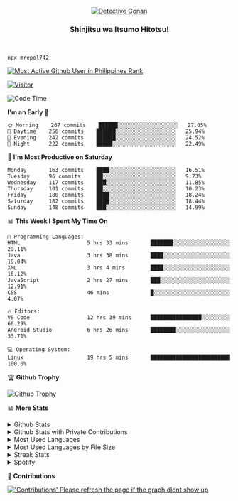<p align="center">
<a href="https://mrepol742.github.io">
  <img alt="Detective Conan" src="https://mrepol742-gif-randomizer.vercel.app/api" /> 
  </a> 
  <h3 align="center">Shinjitsu wa Itsumo Hitotsu!</h3>
</p>
<br>

~~~
npx mrepol742
~~~
 
[![Most Active Github User in Philippines Rank](https://enibdhv97zm33sz.m.pipedream.net)](https://mrepol742.github.io)

[![Visitor](https://visitor-badge.glitch.me/badge?page_id=mrepol742)](https:/mrepol742.github.io)

[comment]: <> (This is a automated generated Data from github action workflow)
[comment]: <> (START OF GENERATED DATA)

<!--START_SECTION:waka-->
![Code Time](http://img.shields.io/badge/Code%20Time-426%20hrs%207%20mins-blue)

**I'm an Early 🐤** 

```text
🌞 Morning    267 commits    ██████░░░░░░░░░░░░░░░░░░░   27.05% 
🌆 Daytime    256 commits    ██████░░░░░░░░░░░░░░░░░░░   25.94% 
🌃 Evening    242 commits    ██████░░░░░░░░░░░░░░░░░░░   24.52% 
🌙 Night      222 commits    █████░░░░░░░░░░░░░░░░░░░░   22.49%

```
📅 **I'm Most Productive on Saturday** 

```text
Monday       163 commits    ████░░░░░░░░░░░░░░░░░░░░░   16.51% 
Tuesday      96 commits     ██░░░░░░░░░░░░░░░░░░░░░░░   9.73% 
Wednesday    117 commits    ███░░░░░░░░░░░░░░░░░░░░░░   11.85% 
Thursday     101 commits    ██░░░░░░░░░░░░░░░░░░░░░░░   10.23% 
Friday       180 commits    ████░░░░░░░░░░░░░░░░░░░░░   18.24% 
Saturday     182 commits    ████░░░░░░░░░░░░░░░░░░░░░   18.44% 
Sunday       148 commits    ███░░░░░░░░░░░░░░░░░░░░░░   14.99%

```


📊 **This Week I Spent My Time On** 

```text
💬 Programming Languages: 
HTML                     5 hrs 33 mins       ███████░░░░░░░░░░░░░░░░░░   29.11% 
Java                     3 hrs 38 mins       ████░░░░░░░░░░░░░░░░░░░░░   19.04% 
XML                      3 hrs 4 mins        ████░░░░░░░░░░░░░░░░░░░░░   16.12% 
JavaScript               2 hrs 27 mins       ███░░░░░░░░░░░░░░░░░░░░░░   12.91% 
CSS                      46 mins             █░░░░░░░░░░░░░░░░░░░░░░░░   4.07%

🔥 Editors: 
VS Code                  12 hrs 39 mins      ████████████████░░░░░░░░░   66.29% 
Android Studio           6 hrs 26 mins       ████████░░░░░░░░░░░░░░░░░   33.71%

💻 Operating System: 
Linux                    19 hrs 5 mins       █████████████████████████   100.0%

```


<!--END_SECTION:waka-->

[comment]: <> (END OF GENERATED DATA)

<p>

🏆 **Github Trophy**
  
<a href="https://mrepol742.github.io">
<img alt="Github Trophy" src="https://github-profile-trophy.vercel.app/?username=mrepol742&theme=gruvbox">
</a>
</p>

<p>

📊 **More Stats**
  
<details>
  <summary>Github Stats</summary>
  <br>
  <a href="https://mrepol742.github.io">
  <img alt="Github Stats" src="https://github-readme-stats.vercel.app/api?username=mrepol742&show_icons=true&count_private=true&theme=gruvbox">
</a>  
  
</details> 
  
  <details>
  <summary>Github Stats with Private Contributions</summary>
  <br>
 <a href="https://mrepol742.github.io">
<img alt="Github Stats with Private Contributions" src="https://mrepol742.github.io/github-stats/generated/overview.svg">
</a>
</details>
  
<details>
  <summary>Most Used Languages</summary>
  <br>
 <a href="https://mrepol742.github.io">
<img alt="Most Used Languages" src="https://github-readme-stats.vercel.app/api/top-langs/?username=mrepol742&layout=compact&include_all_commits=true&&count_private=true&langs_count=20&theme=gruvbox">
</a>
</details>

 <details>
  <summary>Most Used Languages by File Size</summary>
  <br>
 <a href="https://mrepol742.github.io">
<img alt="Most Used Languages by File Size" src="https://mrepol742.github.io/github-stats/generated/languages.svg">
</a>
</details>

<details>
  <summary>Streak Stats</summary>
  <br>
<a href="https://mrepol742.github.io">
<img alt="'Streak Stats' Please refresh the page if the stats didnt show up" src="https://mrepol742-streak-stats.herokuapp.com/?user=mrepol742&theme=gruvbox">
</a>
</p>
</details>
<details>
  <summary>Spotify</summary>
  <br>
<a href="https://mrepol742.github.io">
<img alt="Spotify" src="https://spotify-recently-played-readme.vercel.app/api?user=7xx9e7hwq1qyown0m4ut78pcz&count=10&unique=true">
</a>
</p>
</details>


📜 **Contributions**
  
<a href="https://mrepol742.github.io">
<img alt="'Contributions' Please refresh the page if the graph didnt show up" src="https://mrepol742-activity-graph.herokuapp.com/graph?username=mrepol742&theme=github&hide_border=true">
</a>
</p>
